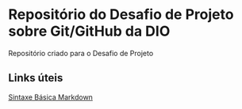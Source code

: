 # Repositório do Desafio de Projeto sobre Git/GitHub da DIO
Repositório criado para o Desafio de Projeto


## Links úteis
[Sintaxe Básica Markdown](https://www.markdownguide.org/)
